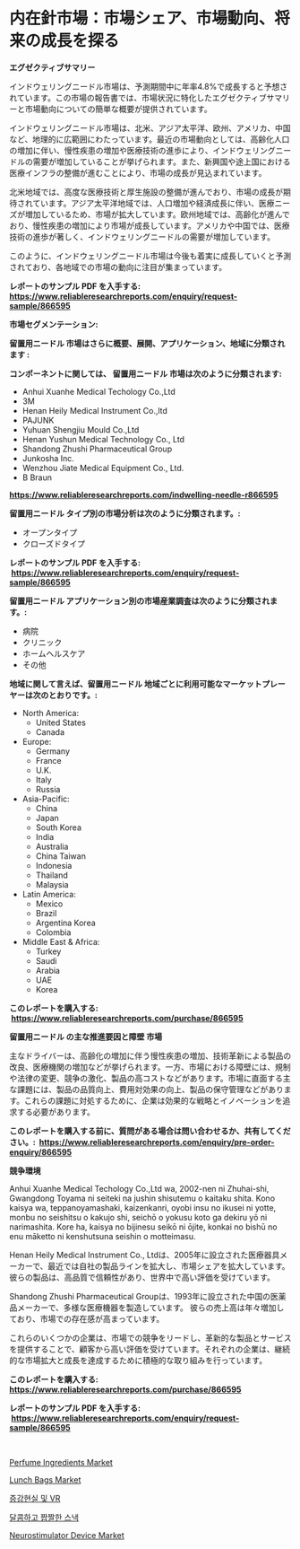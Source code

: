 <p><h1>内在針市場：市場シェア、市場動向、将来の成長を探る</h1></p><p><strong>エグゼクティブサマリー</strong></p>
<p><p>インドウェリングニードル市場は、予測期間中に年率4.8%で成長すると予想されています。この市場の報告書では、市場状況に特化したエグゼクティブサマリーと市場動向についての簡単な概要が提供されています。</p><p>インドウェリングニードル市場は、北米、アジア太平洋、欧州、アメリカ、中国など、地理的に広範囲にわたっています。最近の市場動向としては、高齢化人口の増加に伴い、慢性疾患の増加や医療技術の進歩により、インドウェリングニードルの需要が増加していることが挙げられます。また、新興国や途上国における医療インフラの整備が進むことにより、市場の成長が見込まれています。</p><p>北米地域では、高度な医療技術と厚生施設の整備が進んでおり、市場の成長が期待されています。アジア太平洋地域では、人口増加や経済成長に伴い、医療ニーズが増加しているため、市場が拡大しています。欧州地域では、高齢化が進んでおり、慢性疾患の増加により市場が成長しています。アメリカや中国では、医療技術の進歩が著しく、インドウェリングニードルの需要が増加しています。</p><p>このように、インドウェリングニードル市場は今後も着実に成長していくと予測されており、各地域での市場の動向に注目が集まっています。</p></p>
<p><strong>レポートのサンプル PDF を入手する: <a href="https://www.reliableresearchreports.com/enquiry/request-sample/866595">https://www.reliableresearchreports.com/enquiry/request-sample/866595</a></strong></p>
<p><strong>市場セグメンテーション:</strong></p>
<p><strong> 留置用ニードル 市場はさらに概要、展開、アプリケーション、地域に分類されます :</strong></p>
<p><strong>コンポーネントに関しては、 留置用ニードル 市場は次のように分類されます: &nbsp;</strong></p>
<p><ul><li>Anhui Xuanhe Medical Techology Co.,Ltd</li><li>3M</li><li>Henan Heily Medical Instrument Co.,ltd</li><li>PAJUNK</li><li>Yuhuan Shengjiu Mould Co.,Ltd</li><li>Henan Yushun Medical Technology Co., Ltd</li><li>Shandong Zhushi Pharmaceutical Group</li><li>Junkosha Inc.</li><li>Wenzhou Jiate Medical Equipment Co., Ltd.</li><li>B Braun</li></ul></p>
<p><strong><a href="https://www.reliableresearchreports.com/indwelling-needle-r866595">https://www.reliableresearchreports.com/indwelling-needle-r866595</a></strong></p>
<p><strong> 留置用ニードル タイプ別の市場分析は次のように分類されます。:</strong></p>
<p><ul><li>オープンタイプ</li><li>クローズドタイプ</li></ul></p>
<p><strong>レポートのサンプル PDF を入手する: &nbsp;<a href="https://www.reliableresearchreports.com/enquiry/request-sample/866595">https://www.reliableresearchreports.com/enquiry/request-sample/866595</a></strong></p>
<p><strong> 留置用ニードル アプリケーション別の市場産業調査は次のように分類されます。:</strong></p>
<p><ul><li>病院</li><li>クリニック</li><li>ホームヘルスケア</li><li>その他</li></ul></p>
<p><strong>地域に関して言えば、留置用ニードル 地域ごとに利用可能なマーケットプレーヤーは次のとおりです。:</strong></p>
<p><ul>
    <li>
        North America:
        <ul>
            <li>United States</li>
            <li>Canada</li>
        </ul>
    </li>
    <li>
        Europe:
        <ul>
            <li>Germany</li>
            <li>France</li>
            <li>U.K.</li>
            <li>Italy</li>
            <li>Russia</li>
        </ul>
    </li>
    <li>
        Asia-Pacific:
        <ul>
            <li>China</li>
            <li>Japan</li>
            <li>South Korea</li>
            <li>India</li>
            <li>Australia</li>
            <li>China Taiwan</li>
            <li>Indonesia</li>
            <li>Thailand</li>
            <li>Malaysia</li>
        </ul>
    </li>
    <li>
        Latin America:
        <ul>
            <li>Mexico</li>
            <li>Brazil</li>
            <li>Argentina Korea</li>
            <li>Colombia</li>
        </ul>
    </li>
    <li>
        Middle East & Africa:
        <ul>
            <li>Turkey</li>
            <li>Saudi</li>
            <li>Arabia</li>
            <li>UAE</li>
            <li>Korea</li>
        </ul>
    </li>
    </ul></p>
<p><strong>このレポートを購入する: &nbsp;<a href="https://www.reliableresearchreports.com/purchase/866595">https://www.reliableresearchreports.com/purchase/866595</a></strong></p>
<p><strong>留置用ニードル の主な推進要因と障壁 市場</strong></p>
<p><p>主なドライバーは、高齢化の増加に伴う慢性疾患の増加、技術革新による製品の改良、医療機関の増加などが挙げられます。一方、市場における障壁には、規制や法律の変更、競争の激化、製品の高コストなどがあります。市場に直面する主な課題には、製品の品質向上、費用対効果の向上、製品の保守管理などがあります。これらの課題に対処するために、企業は効果的な戦略とイノベーションを追求する必要があります。</p></p>
<p><strong>このレポートを購入する前に、質問がある場合は問い合わせるか、共有してください。:&nbsp; <a href="https://www.reliableresearchreports.com/enquiry/pre-order-enquiry/866595">https://www.reliableresearchreports.com/enquiry/pre-order-enquiry/866595</a></strong></p>
<p><strong>競争環境</strong></p>
<p><p>Anhui Xuanhe Medical Techology Co.,Ltd wa, 2002-nen ni Zhuhai-shi, Gwangdong Toyama ni seiteki na jushin shisutemu o kaitaku shita. Kono kaisya wa, teppanoyamashaki, kaizenkanri, oyobi insu no ikusei ni yotte, monbu no seishitsu o kakujo shi, seichō o yokusu koto ga dekiru yō ni narimashita. Kore ha, kaisya no bijinesu seikō ni ōjite, konkai no bishū no enu māketto ni kenshutsuna seishin o motteimasu.</p><p>Henan Heily Medical Instrument Co., Ltdは、2005年に設立された医療器具メーカーで、最近では自社の製品ラインを拡大し、市場シェアを拡大しています。彼らの製品は、高品質で信頼性があり、世界中で高い評価を受けています。</p><p>Shandong Zhushi Pharmaceutical Groupは、1993年に設立された中国の医薬品メーカーで、多様な医療機器を製造しています。 彼らの売上高は年々増加しており、市場での存在感が高まっています。 </p><p>これらのいくつかの企業は、市場での競争をリードし、革新的な製品とサービスを提供することで、顧客から高い評価を受けています。それぞれの企業は、継続的な市場拡大と成長を達成するために積極的な取り組みを行っています。</p></p>
<p><strong>このレポートを購入する: &nbsp; <a href="https://www.reliableresearchreports.com/purchase/866595">https://www.reliableresearchreports.com/purchase/866595</a></strong></p>
<p><strong>レポートのサンプル PDF を入手する: &nbsp;<a href="https://www.reliableresearchreports.com/enquiry/request-sample/866595">https://www.reliableresearchreports.com/enquiry/request-sample/866595</a></strong><strong></strong></p>
<p>&nbsp;</p>
<p><p><a href="https://www.linkedin.com/pulse/perfume-ingredients-market-centers-aspects-growth-share-opportunity-cdsdc?trackingId=Tp5emZhsJALV5dGpWWSDfQ%3D%3D">Perfume Ingredients Market</a></p><p><a href="https://www.linkedin.com/pulse/lunch-bags-market-furnish-information-size-share-dynamics-projections-weemc?trackingId=EWVTS2SR%2FnIViyDWklvHgg%3D%3D">Lunch Bags Market</a></p><p><a href="https://github.com/JeromeRtyau89966/Market-Research-Report-List-1/blob/main/803172120813.md">증강현실 및 VR</a></p><p><a href="https://github.com/TimmyMann6767/Market-Research-Report-List-1/blob/main/273424020812.md">달콤하고 짭짤한 스낵</a></p><p><a href="https://github.com/Airanohannonzb68e5pb53oc1/Market-Research-Report-List-2/blob/main/neurostimulator-device-market.md">Neurostimulator Device Market</a></p></p>